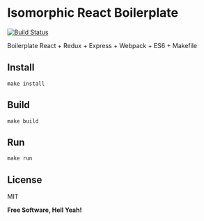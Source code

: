 Isomorphic React Boilerplate
===

[![Build Status](https://travis-ci.org/ston3o/javascript-boilerplate.svg?branch=master)](https://travis-ci.org/ston3o/javascript-boilerplate/)

Boilerplate React + Redux + Express + Webpack + ES6 + Makefile

Install
---

`make install`

Build
---

`make build`

Run
---

`make run`

License
---

MIT

**Free Software, Hell Yeah!**
